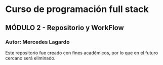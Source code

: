 # Curso de programación full stack
## MÓDULO 2 - Repositorio y WorkFlow
### Autor: Mercedes Lagardo
Este repositorio fue creado con fines académicos, por lo que en el futuro cercano será eliminado.

